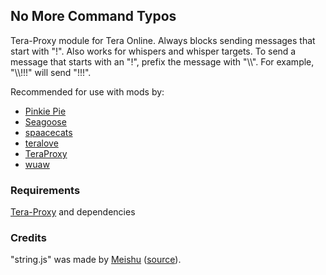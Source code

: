 ## No More Command Typos
Tera-Proxy module for Tera Online. Always blocks sending messages that start with "!". Also works for whispers and whisper targets. To send a message that starts with an "!", prefix the message with "\\\\". For example, "\\\\!!!" will send "!!!".

Recommended for use with mods by:
* [Pinkie Pie](https://github.com/pinkipi)
* [Seagoose](https://github.com/Saegusae)
* [spaacecats](https://github.com/spaacecats)
* [teralove](https://github.com/teralove)
* [TeraProxy](https://github.com/TeraProxy)
* [wuaw](https://github.com/wuaw)
### Requirements
[Tera-Proxy](https://github.com/meishuu/tera-proxy) and dependencies
### Credits
"string.js" was made by [Meishu](https://github.com/meishuu) ([source](https://github.com/baldera-mods/slash/blob/master/string.js)).
